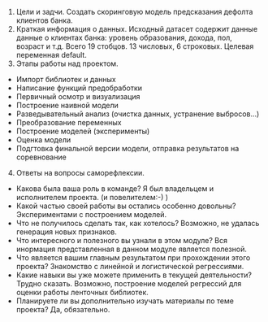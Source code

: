 1. Цели и задчи. Создать скоринговую модель предсказания дефолта клиентов банка.
2. Краткая информация о данных. Исходный датасет содержит данные данные о клиентах банка: уровень образования, дохода, пол, возраст и  т.д. Всего 19 стобцов. 13 числовых, 6 строковых. Целевая переменная default.
3. Этапы работы над проектом.
- Импорт библиотек и данных
- Написание функций предобработки
- Первичный осмотр и визуализация
- Построение наивной модели
- Разведывательный анализ (очистка данных, устранение выбросов...)
- Преобразование переменных
- Построение моделей (эксперименты)
- Оценка модели
- Подгтовка финальной версии модели, отправка результатов на соревнование
4. Ответы на вопросы саморефлексии.
- Какова была ваша роль в команде? Я был владельцем и исполнителем проекта. (и повелителем:-) )
- Какой частью своей работы вы остались особенно довольны? Экспериментами с построением моделей.
- Что не получилось сделать так, как хотелось? Возможно, не удалась генерация новых признаков.
- Что интересного и полезного вы узнали в этом модуле? Вся инормация представленная в данном модуле является полезной.
- Что является вашим главным результатом при прохождении этого проекта? Знакомство с линейной и логистической регрессиями.
- Какие навыки вы уже можете применить в текущей деятельности? Трудно сказать. Возможно, построение моделей регрессий для оценки работы ленточных библиотек.
- Планируете ли вы дополнительно изучать материалы по теме проекта? Да, обязательно.